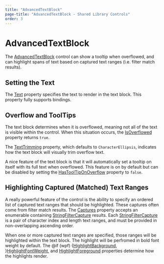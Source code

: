 ```yaml
---
title: "AdvancedTextBlock"
page-title: "AdvancedTextBlock - Shared Library Controls"
order: 3
---
```

# AdvancedTextBlock

The [AdvancedTextBlock](xref:@ActiproUIRoot.Controls.AdvancedTextBlock) control can show a tooltip when overflowed, and can highlight spans of text based on captured text ranges (i.e. filter match results).

## Setting the Text

The [Text](xref:@ActiproUIRoot.Controls.AdvancedTextBlock.Text) property specifies the text to render in the text block.  This property fully supports bindings.

## Overflow and ToolTips

The text block determines when it is overflowed, meaning not all of the text is visible within the control.  When this situation occurs, the [IsOverflowed](xref:@ActiproUIRoot.Controls.AdvancedTextBlock.IsOverflowed) property returns `true`.

The [TextTrimming](xref:@ActiproUIRoot.Controls.AdvancedTextBlock.TextTrimming) property, which defaults to `CharacterEllipsis`, indicates how the text block will visually trim overflow text.

A nice feature of the text block is that it will automatically set a tooltip on itself with its full text when overflowed.  This feature is on by default but can be disabled by setting the [HasToolTipOnOverflow](xref:@ActiproUIRoot.Controls.AdvancedTextBlock.HasToolTipOnOverflow) property to `false`.

## Highlighting Captured (Matched) Text Ranges

A really powerful feature of the control is the ability to specify an ordered list of captured text ranges that should be highlighted.  These captures often come from filter match results.  The [Captures](xref:@ActiproUIRoot.Controls.AdvancedTextBlock.Captures) property accepts an enumerable containing [StringFilterCapture](xref:@ActiproUIRoot.Data.Filtering.StringFilterCapture) results.  Each [StringFilterCapture](xref:@ActiproUIRoot.Data.Filtering.StringFilterCapture) is a pair of character index and length text ranges, and must be provided in non-overlapping ascending order.

When one or more captured text ranges are specified, those ranges will be highlighted within the text block.  The highlight will be perfromed in bold font weight by default.  The @if (wpf) {[HighlightBackground](xref:@ActiproUIRoot.Controls.AdvancedTextBlock.HighlightBackground), }[HighlightFontWeight](xref:@ActiproUIRoot.Controls.AdvancedTextBlock.HighlightFontWeight), and [HighlightForeground](xref:@ActiproUIRoot.Controls.AdvancedTextBlock.HighlightForeground) properties determine how the highlights render.
